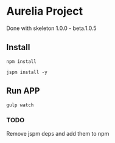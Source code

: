 # Aurelia Project

Done with skeleton 1.0.0 - beta.1.0.5

## Install

```
npm install
```

```
jspm install -y
```

## Run APP

```
gulp watch
```

### TODO
Remove jspm deps and add them to npm
